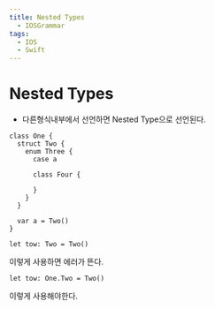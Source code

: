 ```yaml
---
title: Nested Types
  - IOSGrammar
tags:
  - IOS
  - Swift
---
```


# Nested Types
- 다른형식내부에서 선언하면 Nested Type으로 선언된다.

~~~
class One {
  struct Two {
    enum Three {
      case a

      class Four {

      }
    }
  }

  var a = Two()
}
~~~
  
~~~
let tow: Two = Two()
~~~
이렇게 사용하면 에러가 뜬다.  

~~~
let tow: One.Two = Two()
~~~
이렇게 사용해야한다.
